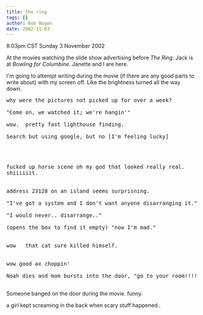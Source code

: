 ```yaml
---
title: the ring
tags: []
author: Rob Nugen
date: 2002-11-03
---
```


<p class=date>8:03pm CST Sunday 3 November 2002</p>

<p>At the movies watching the slide show advertising before <em>The
Ring</em>.  Jack is at <em>Bowling for Columbine</em>.  Janette and I
are here.</p>

<p>I'm going to attempt writing during the movie (if there are any
good parts to write about) with my screen off.  Like the brightness
turned all the way down.</p>

<pre>
why were the pictures not picked up for over a week?

"Come on, we watched it; we're hangin'"

wow.  pretty fast lighthouse finding.

Search but using google, but no [I'm feeling lucky]




fucked up horse scene oh my god that looked really real.
shiiiiiit.


address 23128 on an island seems surprisning.

"I've got a system and I don't want anyone disarranging it."

"I would never.. disarrange.."

(opens the box to find it empty) "now I'm mad."


wow   that cat sure killed himself.


wow good ax choppin'

Noah dies and mom bursts into the door, "go to your room!!!!"

</pre>

<p>Someone banged on the door during the movie.  funny.</p>

<p>a girl kept screaming in the back when scary stuff happened..</p>
